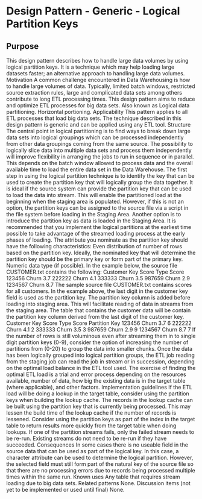 # Design Pattern - Generic - Logical Partition Keys

## Purpose
This design pattern describes how to handle large data volumes by using logical partition keys. It is a technique which may help loading large datasets faster; an alternative approach to handling large data volumes.
Motivation
A common challenge encountered in Data Warehousing is how to handle large volumes of data. Typically, limited batch windows, restricted source extraction rules, large and complicated data sets among others contribute to long ETL processing times. This design pattern aims to reduce and optimize ETL processes for big data sets. 
Also known as
Logical data partitioning.
Horizontal portioning.
Applicability
This pattern applies to all ETL processes that load big data sets. The technique described in this design pattern is generic and can be applied using any ETL tool.
Structure
The central point in logical partitioning is to find ways to break down large data sets into logical groupings which can be processed independently from other data groupings coming from the same source. The possibility to logically slice data into multiple data sets and process them independently will improve flexibility in arranging the jobs to run in sequence or in parallel. This depends on the batch window allowed to process data and the overall available time to load the entire data set in the Data Warehouse.
The first step in using the logical partition technique is to identify the key that can be used to create the partition key that will logically group the data together. It is ideal if the source system can provide the partition key that can be used to load the data into stream. This will enable the partitioned load at the beginning when the staging area is populated. However, if this is not an option, the partition keys can be assigned to the source file via a script in the file system before loading in the Staging Area.
Another option is to introduce the partition key as data is loaded in the Staging Area. It is recommended that you implement the logical partitions at the earliest time possible to take advantage of the streamed loading process at the early phases of loading.
The attribute you nominate as the partition key should have the following characteristics:
Even distribution of number of rows based on the partition key.
Ideally, the nominated key that will determine the partition key should be   the primary key or form part of the primary key.
Numeric data type (if possible).
 In the example below, the source file CUSTOMER.txt contains the following:
Customer Key            Score Type                 Score        
123456                        Churn                           3.7
222222                        Churn                           4.1
333333                        Churn                           3.5
987659                        Churn                           2.9
1234567                      Churn                           8.7
The sample source file CUSTOMER.txt contains scores for all customers. In the example above, the last digit in the customer key field is used as the partition key. The partition key column is added before loading into staging area. This will facilitate reading of data in streams from the staging area.
The table that contains the customer data will be contain the partition key column derived from the last digit of the customer key.
Customer Key            Score Type                 Score         Partition Key
123456                        Churn                           3.7              6
222222                        Churn                           4.1              2
333333                        Churn                           3.5              3
987659                        Churn                           2.9              9
1234567                      Churn                           8.7              7
If the number of rows is still voluminous even after streaming them in to single digit partition keys (0-9), consider the option of increasing the number of partitions from (0-20) to group the data into smaller chunks.
Once the data has been logically grouped into logical partition groups, the ETL job reading from the staging job can read the job in stream or in succession, depending on the optimal load balance in the ETL tool used.
The exercise of finding the optimal ETL load is a trial and error process depending on the resources available, number of data, how big the existing data is in the target table (where applicable), and other factors.
Implementation guidelines
If the ETL load will be doing a lookup in the target table, consider using the partition keys when building the lookup cache. The records in the lookup cache can be built using the partition key that is currently being processed. This may lessen the build time of the lookup cache if the number of records is lessened.
Consider using the partition keys as part of the index in the target table to return results more quickly from the target table when doing lookups.
If one of the partition streams fails, only the failed stream needs to be re-run. Existing streams do not need to be re-run if they have succeeded.
Consequences
In some cases there is no useable field in the source data that can be used as part of the logical key. In this case, a character attribute can be used to determine the logical partition. However, the selected field must still form part of the natural key of the source file so that there are no processing errors due to records being processed multiple times within the same run.
Known uses
Any table that requires stream loading due to big data sets.
Related patterns
None.
Discussion items (not yet to be implemented or used until final)
None.